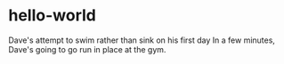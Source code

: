 # hello-world
Dave's attempt to swim rather than sink on his first day
In a few minutes, Dave's going to go run in place at the gym.
